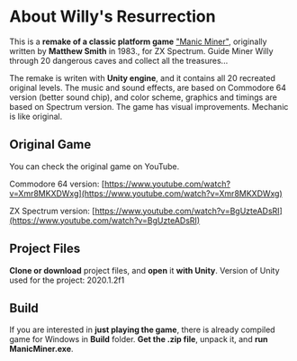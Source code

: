 # About Willy's Resurrection

This is a **remake of a classic platform game** ["Manic Miner"](https://en.wikipedia.org/wiki/Manic_Miner), originally written by **Matthew Smith** in 1983., for ZX Spectrum. Guide Miner Willy through 20 dangerous caves and collect all the treasures...

The remake is writen with **Unity engine**, and it contains all 20 recreated original levels. The music and sound effects, are based on Commodore 64 version (better sound chip), and color scheme, graphics and timings are based on Spectrum version. The game has visual improvements. Mechanic is like original.

## Original Game

You can check the original game on YouTube. 

Commodore 64 version:
[https://www.youtube.com/watch?v=Xmr8MKXDWxg](https://www.youtube.com/watch?v=Xmr8MKXDWxg)

ZX Spectrum version:
[https://www.youtube.com/watch?v=BgUzteADsRI](https://www.youtube.com/watch?v=BgUzteADsRI)

## Project Files

**Clone or download** project files, and **open** it **with Unity**. 
Version of Unity used for the project: 2020.1.2f1

## Build 

If you are interested in **just playing the game**, there is already compiled game for Windows in **Build** folder. **Get the .zip file**, unpack it, and **run ManicMiner.exe**.

